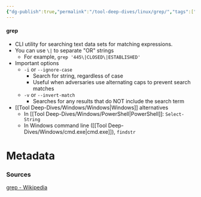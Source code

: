 ```yaml
---
{"dg-publish":true,"permalink":"/tool-deep-dives/linux/grep/","tags":["tools_linux"]}
---
```


#### grep
- CLI utility for searching text data sets for matching expressions.
- You can use `\|` to separate "OR" strings
	- For example, `grep '445\|CLOSED\|ESTABLISHED'`
- Important options
	- `-i` or `--ignore-case`
		- Search for string, regardless of case
		- Useful when adversaries use alternating caps to prevent search matches
	- `-v` or `--invert-match`
		- Searches for any results that do NOT include the search term
- [[Tool Deep-Dives/Windows/Windows\|Windows]] alternatives
	- In [[Tool Deep-Dives/Windows/PowerShell\|PowerShell]]: `Select-String`
	- In Windows command line ([[Tool Deep-Dives/Windows/cmd.exe\|cmd.exe]]), `findstr`




# Metadata

### Sources
[grep - Wikipedia](https://en.wikipedia.org/wiki/Grep#:~:text=grep%20is%20a%20command%2Dline,which%20has%20the%20same%20effect.)